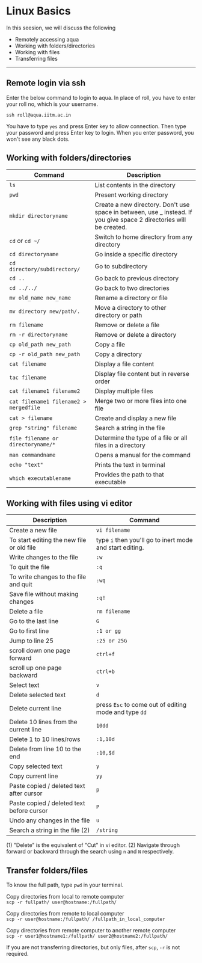 # Linux Basics
In this seesion, we will discuss the following
- Remotely accessing aqua
- Working with folders/directories
- Working with files
- Transferring files

<hr>

## Remote login via ssh
Enter the below command to login to aqua. In place of roll, you have to enter your roll no, which is your username. 
```
ssh roll@aqua.iitm.ac.in
```
You have to type `yes` and press Enter key to allow connection. Then type your password and press Enter key to login. When you enter password, you won't see any black dots.

## Working with folders/directories
Command | Description |
--|--|
`ls` |List contents in the directory
`pwd` | Present working directory
`mkdir directoryname` | Create a new directory. Don't use space in between, use _ instead. If you give space 2 directories will be created.
`cd` or `cd ~/` | Switch to home directory from any directory
`cd directoryname` | Go inside a specific directory
`cd directory/subdirectory/` | Go to subdirectory 
`cd ..` | Go back to previous directory 	
`cd ../../` | Go back to two directories 
`mv old_name new_name` | Rename a directory or file
`mv directory new/path/.` | Move a directory to other directory or path
`rm filename` | Remove or delete a file
`rm -r directoryname` | Remove or delete a directory
`cp old_path new_path` | Copy a file
`cp -r old_path new_path` | Copy a directory
`cat filename` | Display a file content
`tac filename` | Display file content but in reverse order
`cat filename1 filename2` | Display multiple files
`cat filename1 filename2 > mergedfile` | Merge two or more files into one file
`cat > filename` | Create and display a new file
`grep "string" filename` | Search a string in the file
`file filename or directoryname/*` | Determine the type of a file or all files in a directory
`man commandname` | Opens a manual for the command
`echo "text"` | Prints the text in terminal
`which executablename` | Provides the path to that executable

## Working with files using vi editor
Description  | Command |
--|--|
Create a new file | `vi filename`	
To start editing the new file or old file | type `i` then you'll go to inert mode and start editing.
Write changes to the file |	`:w`
To quit the file 	| `:q`
To write changes to the file and quit |	`:wq`
Save file without making changes 	| `:q!`
Delete a file |	`rm filename`
Go to the last line |	`G`
Go to first line    |	`:1 or gg`
Jump to line 25     |	`:25 or 25G`
scroll down one page forward 	| `ctrl+f`
scroll up one page backward 	| `ctrl+b`
Select text | `v`
Delete selected text | `d`
Delete current line | press `Esc` to come out of editing mode and type `dd`
Delete 10 lines from the current line |	`10dd`
Delete 1 to 10 lines/rows 	| `:1,10d`
Delete from line 10 to the end 	| `:10,$d`
Copy selected text | `y`
Copy current line | `yy`
Paste copied / deleted text after cursor | `p`
Paste copied / deleted text before cursor | `P`
Undo any changes in the file | `u`
Search a string in the file (2) | `/string`

(1) "Delete" is the equivalent of "Cut" in vi editor.
(2) Navigate through forward or backward through the search using `n` and `N` respectively.

## Transfer folders/files
To know the full path, type `pwd` in your terminal.

Copy directories from local to remote computer <br>
`scp -r fullpath/ user@hostname:/fullpath/`

Copy directories from remote to local computer <br>
`scp -r user@hostname:/fullpath/ /fullpath_in_local_computer`

Copy directories from remote computer to another remote computer <br>
`scp -r user1@hostname1:/fullpath/ user2@hostname2:/fullpath/`

If you are not transferring directories, but only files, after `scp`, `-r` is not required.

